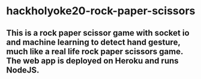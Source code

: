 # hackholyoke20-rock-paper-scissors

## This is a rock paper scissor game with socket io and machine learning to detect hand gesture, much like a real life rock paper scissors game. The web app is deployed on Heroku and runs NodeJS.
